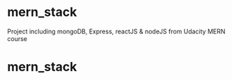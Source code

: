 # mern_stack
Project including mongoDB, Express, reactJS &amp; nodeJS from Udacity MERN course
# mern_stack
